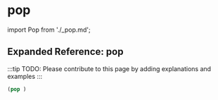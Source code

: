 # pop

import Pop from './_pop.md';

<Pop />

## Expanded Reference: pop

:::tip
TODO: Please contribute to this page by adding explanations and examples
:::

```lisp
(pop )
```
